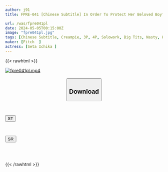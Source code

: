 ```yaml
---
author: j91
title: FPRE-041 [Chinese Subtitle] In Order To Protect Her Beloved Boyfriend... Ichika Seta, A Part-time Worker With Huge Breasts, Became A Sex Slave At The Store Manager's Command And Fell Into Orgasm Through Aphrodisiac Creampie Training.

url: /was/fpre041pl
date: 2024-05-05T00:15:00Z
image: "fpre041pl.jpg"
tags: [Chinese Subtitle, Creampie, 3P, 4P, Solowork, Big Tits, Nasty, Hardcore, Cuckold	]
maker: [Fitch  ]
actress: [Seta Ichika ]
---
```



{{< rawhtml >}}

<div class="video" data-videoid="qMz3vrOx20U1L0">
    <a href="javascript:;">
        <img src="/was/fpre041pl/fpre041pl.jpg" width="WIDTH" height="HEIGHT" alt="fpre041pl.mp4" loading="lazy">
    </a>
</div>

<script type="text/javascript" src="https://j91.asia/asset/on-demand-st.js"></script>

<br>
  <link rel="stylesheet" href="https://j91.asia/asset/bs5.css">
  
  <center>
  <button class="btn btn-primary" type="button" data-bs-toggle="collapse" data-bs-target=".multi-collapse" aria-expanded="false" aria-controls="multiCollapseExample1 multiCollapseExample2"><h2>Download</h2></button></center>
</p>
<div class="row">
  <div class="col">
    <div class="collapse multi-collapse" id="multiCollapseExample1">
      <div class="card card-body">
	      	      <br>
<div class="buttons">  
<p><a href="https://streamtape.to/v/qMz3vrOx20U1L0" target="_blank"><button class="btn-hover color-3"><i class="fa fa-download"></i> ST</button></a></p></div>
    </div>
  </div>
</div>
  <div class="col">
    <div class="collapse multi-collapse" id="multiCollapseExample2">
      <div class="card card-body">
	      <br>
<div class="buttons">
<p><a href="https://rubystm.com/hortyz7xcbw6" target="_blank"><button class="btn-hover color-9"><i class="fa fa-download"></i> SR</button></a></p></div>
<br><br>
      </div>
    </div>
  </div>
</div>

{{< /rawhtml >}}